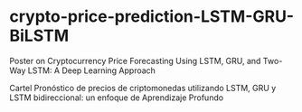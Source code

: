 # crypto-price-prediction-LSTM-GRU-BiLSTM
Poster on Cryptocurrency Price Forecasting Using LSTM, GRU, and Two-Way LSTM: A Deep Learning Approach


Cartel Pronóstico de precios de criptomonedas utilizando LSTM, GRU y LSTM bidireccional: un enfoque de Aprendizaje Profundo

